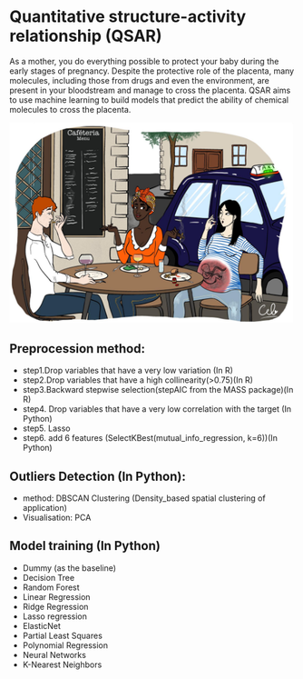 # Quantitative structure-activity relationship (QSAR)

As a mother, you do everything possible to protect your baby during the early stages of pregnancy. Despite the protective role of the placenta, many molecules, including those from drugs and even the environment, are present in your bloodstream and manage to cross the placenta. QSAR aims to use machine learning to build models that predict the ability of chemical molecules to cross the placenta.

<img src="projet_QSAR.jpg" alt="isolated" width="500"/>

## Preprocession method: 

- step1.Drop variables that have a very low variation (In R)
- step2.Drop variables that have a high collinearity(>0.75)(In R)
- step3.Backward stepwise selection(stepAIC from the MASS package)(In R)
- step4. Drop variables that have a very low correlation with the target (In Python)
- step5. Lasso 
- step6. add 6 features (SelectKBest(mutual_info_regression, k=6))(In Python)
	


## Outliers Detection (In Python): 

- method: DBSCAN Clustering (Density_based spatial clustering of application)
- Visualisation: PCA

## Model training (In Python)

- Dummy (as the baseline)
- Decision Tree
- Random Forest
- Linear Regression
- Ridge Regression
- Lasso regression
- ElasticNet
- Partial Least Squares
- Polynomial Regression
- Neural Networks
- K-Nearest Neighbors
